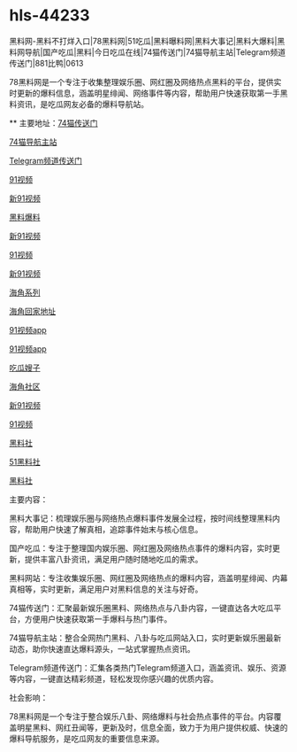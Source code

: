 # hls-44233
黑料网-黑料不打烊入口|78黑料网|51吃瓜|黑料曝料网|黑料大事记|黑料大爆料|黑料网导航|国产吃瓜|黑料|今日吃瓜在线|74猫传送门|74猫导航主站|Telegram频道传送门|881比鸭|0613

78黑料网是一个专注于收集整理娱乐圈、网红圈及网络热点黑料的平台，提供实时更新的爆料信息，涵盖明星绯闻、网络事件等内容，帮助用户快速获取第一手黑料资讯，是吃瓜网友必备的爆料导航站。

** 主要地址：<a href="https://74mao.com/">74猫传送门</a>

<a href="https://74mao.com/">74猫导航主站</a>

<a href="https://74mao.com/">Telegram频道传送门</a>

<a href="https://hj-140.pages.dev/">91视频</a>

<a href="https://hj-142.pages.dev/">新91视频</a>

<a href="https://hj-143.pages.dev/">黑料爆料</a>

<a href="https://hj-145.pages.dev/">新91视频</a>

<a href="https://hj-149.pages.dev/">91视频</a>

<a href="https://hj-152.pages.dev/">新91视频</a>

<a href="https://hj-156.pages.dev/">海角系列</a>

<a href="https://hj-161.pages.dev/">海角回家地址</a>

<a href="https://hj-162.pages.dev/">91视频app</a>

<a href="https://hj-167.pages.dev/">91视频app</a>

<a href="https://hj-344.pages.dev/">吃瓜嫂子</a>

<a href="https://hj-348.pages.dev/">海角社区</a>

<a href="https://hj-356.pages.dev/">新91视频</a>

<a href="https://hj-357.pages.dev/">91视频</a>

<a href="https://hls-15.pages.dev/">黑料社</a>

<a href="https://hls-17.pages.dev/">51黑料社</a>

<a href="https://hls-19.pages.dev/">黑料社</a>

主要内容：

黑料大事记：梳理娱乐圈与网络热点爆料事件发展全过程，按时间线整理黑料内容，帮助用户快速了解真相，追踪事件始末与核心信息。

国产吃瓜：专注于整理国内娱乐圈、网红圈及网络热点事件的爆料内容，实时更新，提供丰富八卦资讯，满足用户随时随地吃瓜的需求。

黑料网站：专注收集娱乐圈、网红圈及网络热点的爆料内容，涵盖明星绯闻、内幕真相等，实时更新，满足用户对黑料信息的关注与好奇。

74猫传送门：汇聚最新娱乐圈黑料、网络热点与八卦内容，一键直达各大吃瓜平台，方便用户快速获取第一手爆料与热门事件。

74猫导航主站：整合全网热门黑料、八卦与吃瓜网站入口，实时更新娱乐圈最新动态，助你快速直达爆料源头，一站式掌握热点资讯。

Telegram频道传送门：汇集各类热门Telegram频道入口，涵盖资讯、娱乐、资源等内容，一键直达精彩频道，轻松发现你感兴趣的优质内容。

社会影响：

78黑料网是一个专注于整合娱乐八卦、网络爆料与社会热点事件的平台。内容覆盖明星黑料、网红丑闻等，更新及时，信息全面，致力于为用户提供权威、快速的爆料导航服务，是吃瓜网友的重要信息来源。
